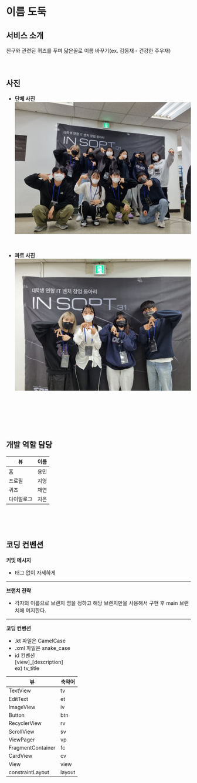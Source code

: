# 이름 도둑

## 서비스 소개
친구와 관련된 퀴즈를 푸며 닮은꼴로 이름 바꾸기(ex. 김동재 - 건강한 주우재)
<br/>
<br/>
<br/>

## 사진

* __단체 사진__
  ![](KakaoTalk_20221120_001403007_01.jpg)

<br/>

* __파트 사진__
  ![](KakaoTalk_20221120_001306789_04.jpg)
  <br/>
  <br/>
  <br/>

<br/>
<br/>
<br/>

## 개발 역할 담당

|뷰| 이름 |
|---|--|
|홈| 용민 |
|프로필| 지영 |
|퀴즈| 채연 |
|다이얼로그| 지은 |

<br/>
<br/>
<br/>

## 코딩 컨벤션

__커밋 메시지__ <br/>
* 태그 없이 자세하게 <br/>
_ _ _

__브랜치 전략__ <br/>
* 각자의 이름으로 브랜치 명을 정하고 해당 브랜치만을 사용해서 구현 후 main 브랜치에 머지한다. <br/>
_ _ _

__코딩 컨벤션__
* .kt 파일은 CamelCase
* .xml 파일은 snake_case
* id 컨벤션<br/>
  [view]_[description] <br/>
  ex) tv_title

| 뷰                 |축약어|
|-------------------|---|
| TextView          |tv|
| EditText          |et|
| ImageView         |iv|
| Button            |btn|
| RecyclerView      |rv|
| ScrollView        |sv|
| ViewPager         |vp|
| FragmentContainer |fc|
| CardView          |cv|
| View              |view|
| constraintLayout  |layout|



